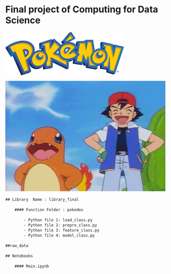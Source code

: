 # Final project of Computing for Data Science

[![Header](https://github.com/ruimaciell/CDS_final_pokemon/blob/main/pokemon.png "Header")](https://pokemondb.net/pokedex/all/)

![charmander](https://github.com/ruimaciell/CDS_final_pokemon/blob/main/charmander.gif)


    ## Library  Name : library_final

        #### Function Folder : pokedex

            - Python file 1: load_class.py
            - Python file 2: prepro_class.py
            - Python file 3: feature_class.py
            - Python file 4: model_class.py

    ##raw_data

    ## Notebooks  

        #### Main.ipynb